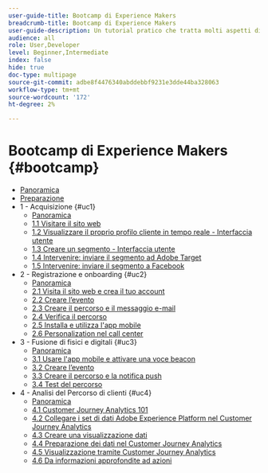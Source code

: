 ```yaml
---
user-guide-title: Bootcamp di Experience Makers
breadcrumb-title: Bootcamp di Experience Makers
user-guide-description: Un tutorial pratico che tratta molti aspetti di Adobe Experience Platform.
audience: all
role: User,Developer
level: Beginner,Intermediate
index: false
hide: true
doc-type: multipage
source-git-commit: adbe8f4476340abddebbf9231e3dde44ba328063
workflow-type: tm+mt
source-wordcount: '172'
ht-degree: 2%

---
```



# Bootcamp di Experience Makers {#bootcamp}

+ [Panoramica](/help/bootcamp/overview.md)
+ [Preparazione](/help/bootcamp/prework.md)
+ 1 - Acquisizione {#uc1}
   + [Panoramica](/help/bootcamp/uc/uc1/uc1.md)
   + [1.1 Visitare il sito web](/help/bootcamp/uc/uc1/ex1.md)
   + [1.2 Visualizzare il proprio profilo cliente in tempo reale - Interfaccia utente](/help/bootcamp/uc/uc1/ex2.md)
   + [1.3 Creare un segmento - Interfaccia utente](/help/bootcamp/uc/uc1/ex3.md)
   + [1.4 Intervenire: inviare il segmento ad Adobe Target](/help/bootcamp/uc/uc1/ex4.md)
   + [1.5 Intervenire: inviare il segmento a Facebook](/help/bootcamp/uc/uc1/ex5.md)
+ 2 - Registrazione e onboarding {#uc2}
   + [Panoramica](/help/bootcamp/uc/uc2/uc2.md)
   + [2.1 Visita il sito web e crea il tuo account](/help/bootcamp/uc/uc2/ex1.md)
   + [2.2 Creare l’evento](/help/bootcamp/uc/uc2/ex2.md)
   + [2.3 Creare il percorso e il messaggio e-mail](/help/bootcamp/uc/uc2/ex3.md)
   + [2.4 Verifica il percorso](/help/bootcamp/uc/uc2/ex4.md)
   + [2.5 Installa e utilizza l&#39;app mobile](/help/bootcamp/uc/uc2/ex5.md)
   + [2.6 Personalization nel call center](/help/bootcamp/uc/uc2/ex6.md)
+ 3 - Fusione di fisici e digitali {#uc3}
   + [Panoramica](/help/bootcamp/uc/uc3/uc3.md)
   + [3.1 Usare l&#39;app mobile e attivare una voce beacon](/help/bootcamp/uc/uc3/ex1.md)
   + [3.2 Creare l’evento](/help/bootcamp/uc/uc3/ex2.md)
   + [3.3 Creare il percorso e la notifica push](/help/bootcamp/uc/uc3/ex3.md)
   + [3.4 Test del percorso](/help/bootcamp/uc/uc3/ex4.md)
+ 4 - Analisi del Percorso di clienti {#uc4}
   + [Panoramica](/help/bootcamp/uc/uc4/uc4.md)
   + [4.1 Customer Journey Analytics 101](/help/bootcamp/uc/uc4/ex1.md)
   + [4.2 Collegare i set di dati Adobe Experience Platform nel Customer Journey Analytics](/help/bootcamp/uc/uc4/ex2.md)
   + [4.3 Creare una visualizzazione dati](/help/bootcamp/uc/uc4/ex3.md)
   + [4.4 Preparazione dei dati nel Customer Journey Analytics](/help/bootcamp/uc/uc4/ex4.md)
   + [4.5 Visualizzazione tramite Customer Journey Analytics](/help/bootcamp/uc/uc4/ex5.md)
   + [4.6 Da informazioni approfondite ad azioni](/help/bootcamp/uc/uc4/ex6.md)